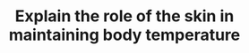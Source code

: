 ---
title: "Explain the role of the skin in maintaining body temperature"
entityType: SAQ
exam: PEX
college: CICM
year: 2007
sitting: B
question: 6
passRate: 57
EC_expectedDomains:
- "It was expected candidates would describe that the maintenance of body temperature is a balance of heat loss and heat production and outline the series of controls that are important in this process."
- "Ah overview of the reflexes involved was expected with some comments on temperature receptors in skin for hot and cold, the hypothalamic integration and then the effector being skin blood flow (vasodilation / vasoconstriction and A-V shunts)."
- "Answers were expected to include some comment on the fact that heat exchange occurs via radiation / conduction / convection/evaporation and requires a heat gradient and that skin blood changes can facilitate or impair this exchange."
EC_extraCredit:
- "Using examples such as; if body needs to loose heat there is vasodilation and sweating often added clarity."
- "Extra credit was given for discussing sweat production and the principle of how that will allow increased heat loss with further credit given for discussing the impact of humidity."
- "Credit was also given for mentioning piloerection, particularly if candidates went on to explain why this might be useful (even though not really applicable in man)."
---